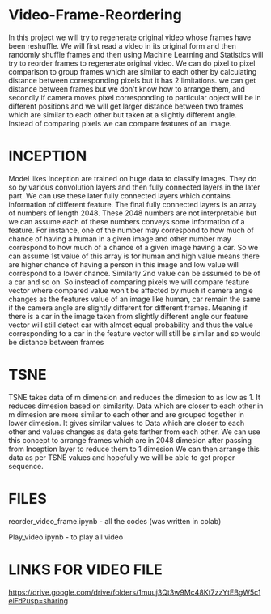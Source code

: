 # Video-Frame-Reordering

In this project we will try to regenerate original video whose frames have been reshuffle. We will first read a video in its original form and then randomly shuffle frames and then using Machine Learning and Statistics will try to reorder frames to regenerate original video. We can do pixel to pixel comparison to group frames which are similar to each other by calculating distance between corresponding pixels but it has 2 limitations. we can get distance between frames but we don't know how to arrange them, and secondly if camera moves pixel corresponding to particular object will be in different positions and we will get larger distance between two frames which are similar to each other but taken at a slightly different angle. Instead of comparing pixels we can compare features of an image.

# INCEPTION

Model likes Inception are trained on huge data to classify images. They do so by various convolution layers and then fully connected layers in the later part. We can use these later fully connected layers which contains information of different feature. The final fully connected layers is an array of numbers of length 2048. These 2048 numbers are not interpretable but we can assume each of these numbers conveys some information of a feature. For instance, one of the number may correspond to how much of chance of having a human in a given image and other number may correspond to how much of a chance of a given image having a car. So we can assume 1st value of this array is for human and high value means there are higher chance of having a person in this image and low value will correspond to a lower chance. Similarly 2nd value can be assumed to be of a car and so on. So instead of comparing pixels we will compare feature vector where compared value won’t be affected by much if camera angle changes as the features value of an image like human, car remain the same if the camera angle are slightly different for different frames. Meaning if there is a car in the image taken from slightly different angle our feature vector will still detect car with almost equal probability and thus the value corresponding to a car in the feature vector will still be similar and so would be distance between frames

# TSNE

TSNE takes data of m dimension and reduces the dimesion to as low as 1. It reduces dimesion based on similarity. Data which are closer to each other in m dimesion are more similar to each other and are grouped together in lower dimesion. It gives similar values to Data which are closer to each other and values changes as data gets farther from each other. We can use this concept to arrange frames which are in 2048 dimesion after passing from Inception layer to reduce them to 1 dimesion We can then arrange this data as per TSNE values and hopefully we will be able to get proper sequence.

# FILES

reorder_video_frame.ipynb - all the codes (was written in colab)

Play_video.ipynb - to play all video 



# LINKS FOR VIDEO FILE

https://drive.google.com/drive/folders/1muuj3Qt3w9Mc48Kt7zzYtEBgW5c1elFd?usp=sharing

